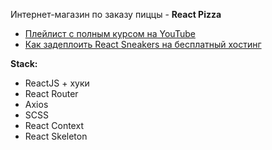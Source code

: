 Интернет-магазин по заказу пиццы - **React Pizza**

- [Плейлист с полным курсом на YouTube](https://www.youtube.com/watch?v=ptiom4YWqoE&list=PL0FGkDGJQjJEos_0yVkbKjsQ9zGVy3dG7)
- [Как задеплоить React Sneakers на бесплатный хостинг](https://www.youtube.com/watch?v=-pJN9faoa8E&t=1951s)

**Stack:**

- ReactJS + хуки
- React Router
- Axios
- SCSS
- React Context
- React Skeleton
